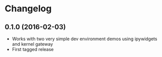 # Changelog

## 0.1.0 (2016-02-03)

* Works with two very simple dev environment demos using ipywidgets and kernel gateway
* First tagged release
